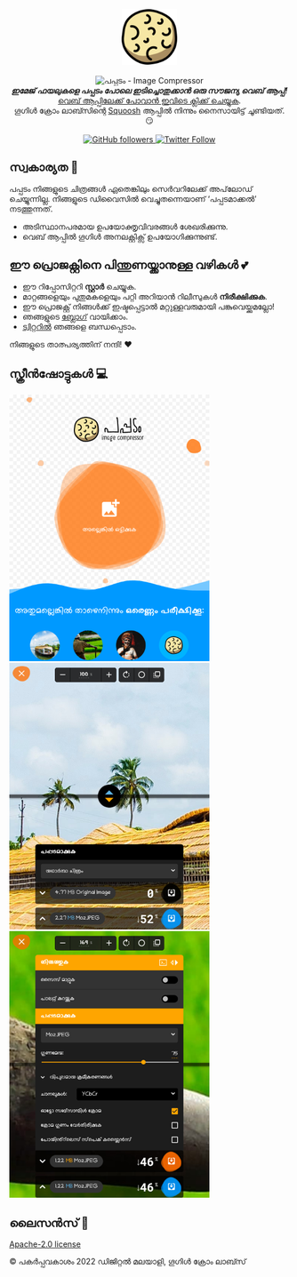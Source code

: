 <div align="center">
  <img src="img/logo-99b7d28c.svg" alt="പപ്പടം - Image Compressor" width="100"><br><br>
  <img src="https://user-images.githubusercontent.com/61133303/171451167-af09292f-3698-4de2-bb15-2bb3d2055e0f.png" alt="പപ്പടം - Image Compressor">
</div>

<div align="center"><strong>
  <em>ഇമേജ് ഫയലുകളെ പപ്പടം പോലെ ഇടിച്ചൊതുക്കാൻ ഒരു സൗജന്യ വെബ് ആപ്പ്!</em>
</strong><br>
<a href="https://pappadam.digitalmalayali.in/">വെബ് ആപ്പിലേക്ക് പോവാൻ ഇവിടെ ക്ലിക്ക് ചെയ്യുക</a>.
  
<br> 
ഗൂഗിൾ ക്രോം ലാബ്സിന്റെ <a href="https://github.com/GoogleChromeLabs/squoosh">Squoosh</a> ആപ്പിൽ നിന്നും നൈസായിട്ട് ചൂണ്ടിയത്. 😏</div>

<br>

<div align="center"><a href="https://github.com/digitalmalayali/pappadamr">
  <img src="https://img.shields.io/github/followers/digitalmalayali.svg?style=social&amp;label=Follow" alt="GitHub followers">
</a><a href="https://twitter.com/DigiMalayali">
  <img src="https://img.shields.io/twitter/follow/digimalayali.svg?style=social" alt="Twitter Follow">
</a>

</div>

## സ്വകാര്യത 👀
പപ്പടം നിങ്ങളുടെ ചിത്രങ്ങൾ ഏതെങ്കിലും സെർവറിലേക്ക് അപ്‌ലോഡ് ചെയ്യുന്നില്ല. നിങ്ങളുടെ ഡിവൈസിൽ വെച്ചുതന്നെയാണ് ‘പപ്പടമാക്കൽ’ നടത്തുന്നത്.
- അടിസ്ഥാനപരമായ ഉപയോക്തൃവിവരങ്ങൾ ശേഖരിക്കുന്നു.
- വെബ് ആപ്പിൽ ഗൂഗിൾ അനലക്റ്റിക്സ് ഉപയോഗിക്കുന്നുണ്ട്.

## ഈ പ്രൊജക്റ്റിനെ പിന്തുണയ്ക്കാനുള്ള വഴികൾ 💕

- ഈ റിപ്പോസിറ്ററി **സ്റ്റാർ** ചെയ്യുക.
- മാറ്റങ്ങളെയും പുതുമകളെയും പറ്റി അറിയാൻ റിലീസുകൾ **നിരീക്ഷിക്കുക**.
- ഈ പ്രൊജക്റ്റ് നിങ്ങൾക്ക് ഇഷ്ടപ്പെട്ടാൽ മറ്റുള്ളവരുമായി പങ്കുവെയ്ക്കുമല്ലോ!
- ഞങ്ങളുടെ [ബ്ലോഗ്](https://www.digitalmalayali.in) വായിക്കാം.
- [ട്വിറ്ററിൽ](https://twitter.com/digimalayali) ഞങ്ങളെ ബന്ധപ്പെടാം.

നിങ്ങളുടെ താത്പര്യത്തിന് നന്ദി! :heart:

## സ്ക്രീൻഷോട്ടുകൾ 💻

<img src="img/screenshot1-0ff68546.png" alt="പപ്പടം - Image Compressor" width=360 /><br>
<img src="img/screenshot2-1f78c4db.jpg" alt="പപ്പടം - Image Compressor" width=360 /><br>
<img src="img/screenshot3-c1e02216.jpg" alt="പപ്പടം - Image Compressor" width=360 />

## ലൈസൻസ് 📝

[Apache-2.0 license](LICENSE)

© പകർപ്പവകാശം 2022 ഡിജിറ്റൽ മലയാളി, ഗൂഗിൾ ക്രോം ലാബ്സ്
